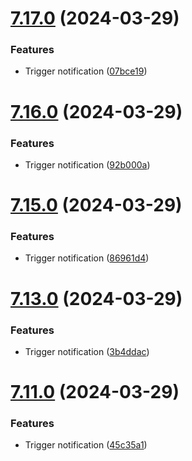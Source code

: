 # [7.17.0](https://github.com/leandromoreirati/pipeline-test/compare/v7.16.0...v7.17.0) (2024-03-29)


### Features

* Trigger notification ([07bce19](https://github.com/leandromoreirati/pipeline-test/commit/07bce1983a5b65921c6fac1299c007ab7938a3d9))



# [7.16.0](https://github.com/leandromoreirati/pipeline-test/compare/v7.15.0...v7.16.0) (2024-03-29)


### Features

* Trigger notification ([92b000a](https://github.com/leandromoreirati/pipeline-test/commit/92b000a229efcc1ece81429066b732714b840de5))



# [7.15.0](https://github.com/leandromoreirati/pipeline-test/compare/v7.13.0...v7.15.0) (2024-03-29)


### Features

* Trigger notification ([86961d4](https://github.com/leandromoreirati/pipeline-test/commit/86961d4c25888b325c924db216335ea7882dc8e4))



# [7.13.0](https://github.com/leandromoreirati/pipeline-test/compare/v7.11.0...v7.13.0) (2024-03-29)


### Features

* Trigger notification ([3b4ddac](https://github.com/leandromoreirati/pipeline-test/commit/3b4ddac1af7698aa3ff7d2059482ea40242c4382))



# [7.11.0](https://github.com/leandromoreirati/pipeline-test/compare/v0.3.0...v7.11.0) (2024-03-29)


### Features

* Trigger notification ([45c35a1](https://github.com/leandromoreirati/pipeline-test/commit/45c35a1234decffb81adb7ac21d7847f27a18a2b))



